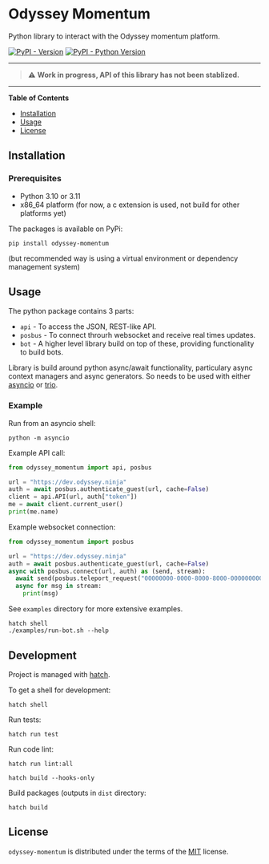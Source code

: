# Odyssey Momentum

Python library to interact with the Odyssey momentum platform.


[![PyPI - Version](https://img.shields.io/pypi/v/odyssey-momentum.svg)](https://pypi.org/project/odyssey-momentum)
[![PyPI - Python Version](https://img.shields.io/pypi/pyversions/odyssey-momentum.svg)](https://pypi.org/project/odyssey-momentum)

-----
> :warning: **Work in progress, API of this library has not been stablized.**
-----

**Table of Contents**

- [Installation](#installation)
- [Usage](#usage)
- [License](#license)

## Installation

### Prerequisites

 - Python 3.10 or 3.11
 - x86_64 platform (for now, a c extension is used, not build for other platforms yet)

The packages is available on PyPi:

```console
pip install odyssey-momentum
```

(but recommended way is using a virtual environment or dependency management system)


## Usage

The python package contains 3 parts:

- `api` - To access the JSON, REST-like API.
- `posbus` - To connect throurh websocket and receive real times updates.
- `bot` - A higher level library build on top of these, providing functionality to build bots.

Library is build around python async/await functionality, particulary async context managers and async generators.
So needs to be used with either [asyncio](https://docs.python.org/3/library/asyncio.html) or [trio](https://trio.readthedocs.io/en/stable/).


### Example

Run from an asyncio shell:

```console
python -m asyncio
```

Example API call:
```python
from odyssey_momentum import api, posbus

url = "https://dev.odyssey.ninja"
auth = await posbus.authenticate_guest(url, cache=False)
client = api.API(url, auth["token"])
me = await client.current_user()
print(me.name)
```

Example websocket connection:

```python
from odyssey_momentum import posbus

url = "https://dev.odyssey.ninja"
auth = await posbus.authenticate_guest(url, cache=False)
async with posbus.connect(url, auth) as (send, stream):
  await send(posbus.teleport_request("00000000-0000-8000-8000-000000000002"))
  async for msg in stream:
    print(msg)
```

See `examples` directory for more extensive examples.

```console
hatch shell
./examples/run-bot.sh --help
```


## Development

Project is managed with [hatch](https://hatch.pypa.io/).

To get a shell for development:
```console
hatch shell
```

Run tests:
```console
hatch run test
```


Run code lint:
```
hatch run lint:all
```

```console
hatch build --hooks-only
```


Build packages (outputs in `dist` directory:

```console
hatch build
```


## License

`odyssey-momentum` is distributed under the terms of the [MIT](https://spdx.org/licenses/MIT.html) license.
